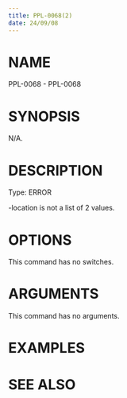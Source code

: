 ```yaml
---
title: PPL-0068(2)
date: 24/09/08
---
```


# NAME

PPL-0068 - PPL-0068

# SYNOPSIS

N/A.

# DESCRIPTION

Type: ERROR

-location is not a list of 2 values.

# OPTIONS

This command has no switches.

# ARGUMENTS

This command has no arguments.

# EXAMPLES

# SEE ALSO
